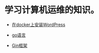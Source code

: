 # 学习计算机运维的知识。

* [在docker上安装WordPress](WordPress/How_to_install_WordPress_using_Docker.md)

* [go语言](Go/README.md)

* [Gin框架](Gin/Getting_Started.md) 